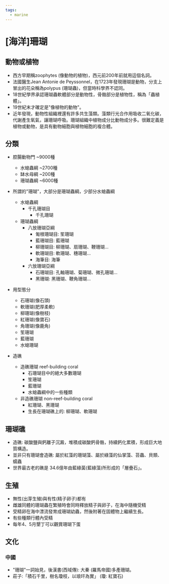 ```yaml
---
tags:
  - marine
---
```


# [海洋]珊瑚


## 動物或植物

- 西方早期稱zoophytes (像動物的植物)，西元前200年前就用這個名詞。
- 法國醫生Jean Antonie de Peyssonnel，在1723年發現珊瑚是動物，分支上冒出的花朵稱為polypus (珊瑚蟲)，但當時科學界不認同。
- 18世紀學界承認珊瑚蟲軟體部分是動物性，骨骼部分是植物性，稱為「蟲植體」。
- 19世紀末才確定是"像植物的動物"。
- 近年發現，動物性組織裡還有許多共生藻類。藻類行光合作用吸收二氧化碳，代謝產生氧氣，讓珊瑚呼吸。珊瑚組織中植物成分比動物成分多。很難定義是植物或動物，是具有動物細胞與植物細胞的複合體。


## 分類

- 腔腸動物門 ~9000種
    - 水螅蟲綱 ~2700種
    - 缽水母綱 ~200種
    - 珊瑚蟲綱 ~6000種
- 所謂的"珊瑚"，大部分是珊瑚蟲綱，少部分水螅蟲綱
    - 水螅蟲綱
        - 千孔珊瑚目
            - 千孔珊瑚
    - 珊瑚蟲綱
        - 八放珊瑚亞綱
            - 匍根珊瑚目: 笙珊瑚
            - 藍珊瑚目: 藍珊瑚
            - 柳珊瑚目: 柳珊瑚、扇珊瑚、鞭珊瑚...
            - 軟珊瑚目: 軟珊瑚、穗珊瑚...
            - 海筆目: 海筆
        - 六放珊瑚亞綱
            - 石珊瑚目: 孔軸珊瑚、菊珊瑚、微孔珊瑚...
            - 黑珊瑚: 黑珊瑚、鞭角珊瑚...
- 用型態分
    - 石珊瑚(像石頭)
    - 軟珊瑚(肥厚柔軟)
    - 柳珊瑚(像樹枝)
    - 紅珊瑚(像寶石)
    - 角珊瑚(像鹿角)
    - 笙珊瑚
    - 藍珊瑚
    - 水螅珊瑚

- 造礁
    - 造礁珊瑚 reef-building coral
        - 石珊瑚目中的絕大多數珊瑚
        - 笙珊瑚
        - 藍珊瑚
        - 水螅蟲綱中的一些種類
    - 非造礁珊瑚 non-reef-building coral
        - 紅珊瑚、黑珊瑚
        - 生長在珊瑚礁上的: 柳珊瑚、軟珊瑚


## 珊瑚礁

- 造礁: 碳酸鹽與鈣離子沉澱，堆積成碳酸鈣骨骼，持續鈣化累積，形成巨大地質構造。
- 並非只有珊瑚會造礁: 屬於紅藻的珊瑚藻、屬於綠藻的仙掌藻、苔蟲、貝類、蠕蟲
- 世界最古老的礁是 34.6億年由藍綠菌(藍綠藻)所形成的「層疊石」。

## 生殖

- 無性(出芽生殖)與有性(精子卵子)都有
- 雌雄同體的珊瑚蟲在繁殖時會同時釋放精子與卵子，在海中隨機受精
- 受精卵在海中漂流發育成珊瑚幼蟲，然後附著在固體物上繼續生長。
- 有些種類行體內受精
- 每年4、5月墾丁可以觀賞珊瑚下蛋

## 文化

### 中國

- "珊瑚"一詞始見，後漢書(西域傳): 大秦 (羅馬帝國)多產珊瑚。
- 莊子:「積石千里，樹名瓊枝，以琅玕為實」 (瓊: 紅寶石)
